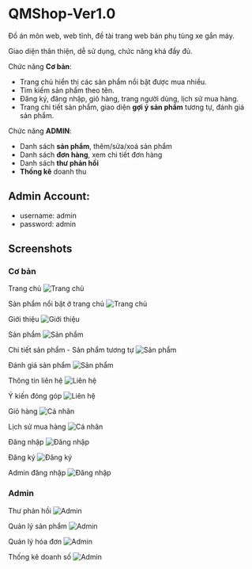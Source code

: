 ﻿# QMShop-Ver1.0

Đồ án môn web, web tĩnh, đề tài trang web bán phụ tùng xe gắn máy.

Giao diện thân thiện, dễ sử dụng, chức năng khá đầy đủ.

Chức năng **Cơ bản**:

- Trang chủ hiển thị các sản phẩm nổi bật được mua nhiều.
- Tìm kiếm sản phẩm theo tên.
- Đăng ký, đăng nhập, giỏ hàng, trang người dùng, lịch sử mua hàng.
- Trang chi tiết sản phẩm, giao diện **gợi ý sản phẩm** tương tự, đánh giá sản phẩm.

Chức năng **ADMIN**:

- Danh sách **sản phẩm**, thêm/sửa/xoá sản phẩm
- Danh sách **đơn hàng**, xem chi tiết đơn hàng
- Danh sách **thư phản hồi**
- **Thống kê** doanh thu

## Admin Account: 
+ username: admin
+ password: admin

## Screenshots

### Cơ bản

Trang chủ
![Trang chủ](./screenshot/screenshot1.jpg)

Sản phẩm nổi bật ở trang chủ
![Trang chủ](./screenshot/screenshot2.jpg)

Giới thiệu
![Giới thiệu](./screenshot/screenshot3.jpg)

Sản phẩm
![Sản phẩm](./screenshot/screenshot4.jpg)

Chi tiết sản phẩm - Sản phẩm tương tự
![Sản phẩm](./screenshot/screenshot5.jpg)

Đánh giá sản phẩm
![Sản phẩm](./screenshot/screenshot6.jpg)

Thông tin liên hệ
![Liên hệ](./screenshot/screenshot7.jpg)

Ý kiến đóng góp
![Liên hệ](./screenshot/screenshot8.jpg)

Giỏ hàng
![Cá nhân](./screenshot/screenshot12.jpg)

Lịch sử mua hàng
![Cá nhân](./screenshot/screenshot13.jpg)

Đăng nhập
![Đăng nhập](./screenshot/screenshot9.jpg)

Đăng ký
![Đăng ký](./screenshot/screenshot10.jpg)

Admin đăng nhập
![Đăng nhập](./screenshot/screenshot11.jpg)

### Admin

Thư phản hồi
![Admin](./screenshot/screenshot14.jpg)

Quản lý sản phẩm
![Admin](./screenshot/screenshot15.jpg)

Quản lý hóa đơn
![Admin](./screenshot/screenshot16.jpg)

Thống kê doanh số
![Admin](./screenshot/screenshot17.jpg)
